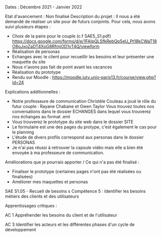 Dates :
Décembre 2021 - Janvier 2022

Etat d'avancement : Non finalisé 
Description du projet : 
Il nous a été demandé de réaliser un site pour de futurs conjoints.
Pour cela, nous avons suivi plusieurs étapes :
- Choix de la paire pour le couple (c.f SAE5_S1.pdf)
https://docs.google.com/forms/d/e/1FAIpQLSfkRebQp5eU_Pt18kCWaT18O8oJxoZaDT4XoG8RfmjOD1vT4Q/viewform
- Réalisation de personas 
- Echanges avec le client pour recueillir les besoins et leur présenter une maquette du site
- Nous n'avons pas fait de point avant les vacances
- Réalisation du prototype
- Rendu sur Moodle : https://moodle.iutv.univ-paris13.fr/course/view.php?id=24


Explications additionnelles : 
- Notre professeure de communication Christèle Couleau a joué le rôle du futur couple : 
Rayane Chabane et Gwen Taylor 
Vous trouvez toutes nos conversations dans le dossier ECHANGES
dans lequel vous trouverez nos échanges au format .eml
- Vous trouverez le prototype du site web dans le dossier SITE
- Le formulaire est une des pages du protype, c'est également le cas pour le planning
- L'étude de divers profils correspond aux personas dans le dossier PERSONAS
- Je n'ai pas réussi à retrouver la capsule vidéo mais elle a bien été envoyée à ma professeure de communication.

Améliorations que je pourrais apporter / Ce qui n'a pas été finalisé : 
- Finaliser le prototype (certaines pages n'ont pas été réalisées ou finalisées)
- Améliorer mes maquettes et personas

SAE S1.05 - Recueil de besoins
s
Compétence 5 : Identifier les besoins métiers des clients et des utilisateurs

Apprentissages critiques : 

AC 1 Appréhender les besoins du client et de l'utilisateur

AC 3 Identifier les acteurs et les différentes phases d'un
cycle de développement
